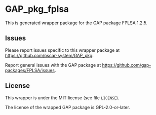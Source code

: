 # GAP_pkg_fplsa

This is generated wrapper package for the GAP package FPLSA 1.2.5.

## Issues

Please report issues specific to this wrapper package at <https://github.com/oscar-system/GAP_pkg>.

Report general issues with the GAP package at <https://github.com/gap-packages/FPLSA/issues>.

## License

This wrapper is under the MIT license (see file `LICENSE`).

The license of the wrapped GAP package is GPL-2.0-or-later.
